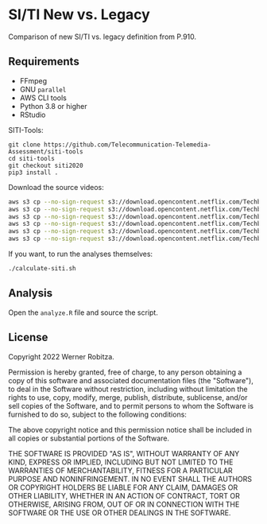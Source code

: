 # SI/TI New vs. Legacy

Comparison of new SI/TI vs. legacy definition from P.910.

## Requirements

- FFmpeg
- GNU `parallel`
- AWS CLI tools
- Python 3.8 or higher
- RStudio

SITI-Tools:

```
git clone https://github.com/Telecommunication-Telemedia-Assessment/siti-tools
cd siti-tools
git checkout siti2020
pip3 install .
```

Download the source videos:

```bash
aws s3 cp --no-sign-request s3://download.opencontent.netflix.com/TechblogAssets/Meridian/encodes/Meridian_3840x2160_5994fps_HDR10.mp4 .
aws s3 cp --no-sign-request s3://download.opencontent.netflix.com/TechblogAssets/Meridian/encodes/Meridian_3840x2160_5994fps_SDR.mp4 .
aws s3 cp --no-sign-request s3://download.opencontent.netflix.com/TechblogAssets/CosmosLaundromat/encodes/CosmosLaundromat_2048x858_24fps_HDR10.mp4 .
aws s3 cp --no-sign-request s3://download.opencontent.netflix.com/TechblogAssets/CosmosLaundromat/encodes/CosmosLaundromat_2048x858_24fps_SDR.mp4 .
aws s3 cp --no-sign-request s3://download.opencontent.netflix.com/TechblogAssets/Sparks/encodes/Sparks_4096x2160_5994fps_HDR10.mp4 .
aws s3 cp --no-sign-request s3://download.opencontent.netflix.com/TechblogAssets/Sparks/encodes/Sparks_4096x2160_5994fps_SDR.mp4 .
```

If you want, to run the analyses themselves:

```bash
./calculate-siti.sh
```

## Analysis

Open the `analyze.R` file and source the script.

## License

Copyright 2022 Werner Robitza.

Permission is hereby granted, free of charge, to any person obtaining a copy of this software and associated documentation files (the "Software"), to deal in the Software without restriction, including without limitation the rights to use, copy, modify, merge, publish, distribute, sublicense, and/or sell copies of the Software, and to permit persons to whom the Software is furnished to do so, subject to the following conditions:

The above copyright notice and this permission notice shall be included in all copies or substantial portions of the Software.

THE SOFTWARE IS PROVIDED "AS IS", WITHOUT WARRANTY OF ANY KIND, EXPRESS OR IMPLIED, INCLUDING BUT NOT LIMITED TO THE WARRANTIES OF MERCHANTABILITY, FITNESS FOR A PARTICULAR PURPOSE AND NONINFRINGEMENT. IN NO EVENT SHALL THE AUTHORS OR COPYRIGHT HOLDERS BE LIABLE FOR ANY CLAIM, DAMAGES OR OTHER LIABILITY, WHETHER IN AN ACTION OF CONTRACT, TORT OR OTHERWISE, ARISING FROM, OUT OF OR IN CONNECTION WITH THE SOFTWARE OR THE USE OR OTHER DEALINGS IN THE SOFTWARE.
